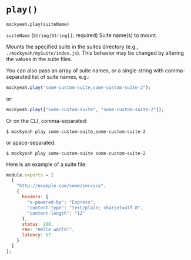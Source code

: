 # `play()`

`mockyeah.play(suiteName)`

`suiteName` (`String|String[]`; required) Suite name(s) to mount.

Mounts the specified suite in the suites directory (e.g., `./mockyeah/mySuite/index.js`).
This behavior may be changed by altering the values in the suite files.

You can also pass an array of suite names, or a single string with comma-separated list of suite names, e.g.:

```js
mockyeah.play("some-custom-suite,some-custom-suite-2");
```

or:

```js
mockyeah.play(["some-custom-suite", "some-custom-suite-2"]);
```

Or on the CLI, comma-separated:

```console
$ mockyeah play some-custom-suite,some-custom-suite-2
```

or space-separated:

```console
$ mockyeah play some-custom-suite some-custom-suite-2
```

Here is an example of a suite file:

```js
module.exports = [
  [
    "http://example.com/some/service",
    {
      headers: {
        "x-powered-by": "Express",
        "content-type": "text/plain; charset=utf-8",
        "content-length": "12"
      },
      status: 200,
      raw: "Hello world!",
      latency: 57
    }
  ]
];
```

